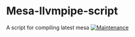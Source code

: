 # Mesa-llvmpipe-script
A script for compiling latest mesa 
[![Maintenance](https://img.shields.io/badge/Maintained%3F-no-red.svg)](https://bitbucket.org/lbesson/ansi-colors)
